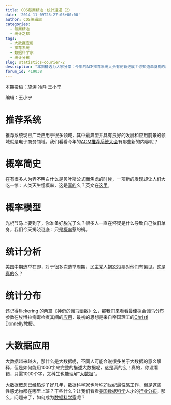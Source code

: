 ```yaml
---
title: COS每周精选：统计速递（2）
date: '2014-11-09T23:27:05+00:00'
author: COS编辑部
categories:
  - 每周精选
  - 统计之都
tags:
  - 大数据应用
  - 推荐系统
  - 数据科学家
  - 统计分布
slug: statistics-courier-2
description: "本期精选为大家分享：今年的ACM推荐系统大会有何新进展？你知道单身狗的产生也与概率有关吗？热闹了好久的大数据，如何看1000字就了解它的含义?更多精彩内容，尽在本期分享。"
forum_id: 419038
---
```


本期投稿：[施涛](http://blog.cos.name/taoshi/) [冷静](http://www.weibo.com/p/1005051756465937/home?from=page_100505&mod=TAB&noscale_head=1#_0) [王小宁](http://weibo.com/wangxiaoningtongxue/profile?rightmod=1&wvr=6&mod=personinfo)

编辑：王小宁

# 推荐系统

推荐系统现已广泛应用于很多领域，其中最典型并具有良好的发展和应用前景的领域就是电子商务领域。我们看看今年的[ACM推荐系统大会](http://recsys.acm.org/recsys14/)有那些新的内容呢？

# 概率简史

在有很多人为弄不明白什么是贝叶斯公式而焦虑的时候，一项新的发现却让人们大吃一惊：人类天生懂概率，这是[真的](http://www.guokr.com/article/439445/)么？英文在[这里](http://www.nature.com/news/humans-have-innate-grasp-of-probability-1.16271)。

# 概率模型

光棍节马上要到了，你准备好脱光了么？很多人一直在怀疑是什么导致自己依旧单身，我们今天揭晓谜底：只是[概率](http://www.guokr.com/article/21251/#rd)惹的祸。

# 统计分析

美国中期选举在即，对于很多次选举周期，民主党人抱怨投票对他们有偏见。这是[真的](http://fivethirtyeight.com/features/the-polls-were-skewed-toward-democrats/)么？

# 统计分布

还记得flickering 的两篇《[神奇的伽马函数](/2014/07/gamma-function-1/)》么，那我们来看看最佳拟合伽马分布参数在埃博拉病毒检疫其间的[应用](http://currents.plos.org/outbreaks/article/on-the-quarantine-period-for-ebola-virus/)，最初的思想是来自帝国理工的[Christl Donnelly](http://www.imperial.ac.uk/people/c.donnelly)教授。

# 大数据应用

大数据越来越火，那什么是大数据呢，不同人可能会说很多关于大数据的意义解释，但是如何能用1000字来完整的描述大数据呢，这是真的么！真的，你没看错，只需1000个字，文科生也能理解“[大数据](http://blog.sina.com.cn/s/blog_516a0eec0102vcn0.html)”。

大数据概念已经热炒了好几年，数据科学家也号称21世纪最性感工作，但是这些性感尤物都在哪里上班？干些什么？让我们看看[美国数据科学](http://www.ctocio.com/ccnews/17223.html)人才的[行业分布](http://www.ctocio.com/ccnews/17223.html)。那么，问题来了，如何成为[数据科学家](http://blog.sciencenet.cn/blog-81613-792004.html)呢？

